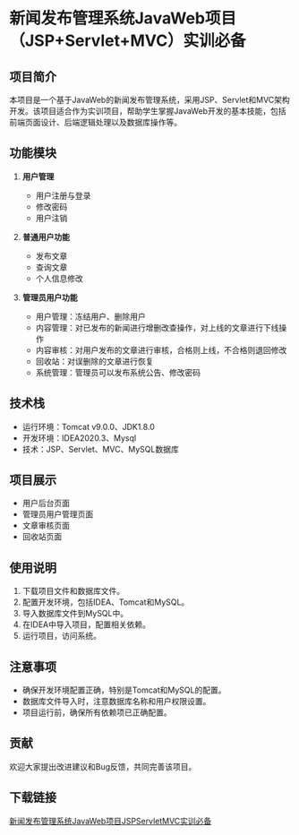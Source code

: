 # 新闻发布管理系统JavaWeb项目（JSP+Servlet+MVC）实训必备

## 项目简介
本项目是一个基于JavaWeb的新闻发布管理系统，采用JSP、Servlet和MVC架构开发。该项目适合作为实训项目，帮助学生掌握JavaWeb开发的基本技能，包括前端页面设计、后端逻辑处理以及数据库操作等。

## 功能模块
1. **用户管理**
   - 用户注册与登录
   - 修改密码
   - 用户注销

2. **普通用户功能**
   - 发布文章
   - 查询文章
   - 个人信息修改

3. **管理员用户功能**
   - 用户管理：冻结用户、删除用户
   - 内容管理：对已发布的新闻进行增删改查操作，对上线的文章进行下线操作
   - 内容审核：对用户发布的文章进行审核，合格则上线，不合格则退回修改
   - 回收站：对误删除的文章进行恢复
   - 系统管理：管理员可以发布系统公告、修改密码

## 技术栈
- 运行环境：Tomcat v9.0.0、JDK1.8.0
- 开发环境：IDEA2020.3、Mysql
- 技术：JSP、Servlet、MVC、MySQL数据库

## 项目展示
- 用户后台页面
- 管理员用户管理页面
- 文章审核页面
- 回收站页面

## 使用说明
1. 下载项目文件和数据库文件。
2. 配置开发环境，包括IDEA、Tomcat和MySQL。
3. 导入数据库文件到MySQL中。
4. 在IDEA中导入项目，配置相关依赖。
5. 运行项目，访问系统。

## 注意事项
- 确保开发环境配置正确，特别是Tomcat和MySQL的配置。
- 数据库文件导入时，注意数据库名称和用户权限设置。
- 项目运行前，确保所有依赖项已正确配置。

## 贡献
欢迎大家提出改进建议和Bug反馈，共同完善该项目。

## 下载链接

[新闻发布管理系统JavaWeb项目JSPServletMVC实训必备](https://pan.quark.cn/s/e3ce2aa3014e)